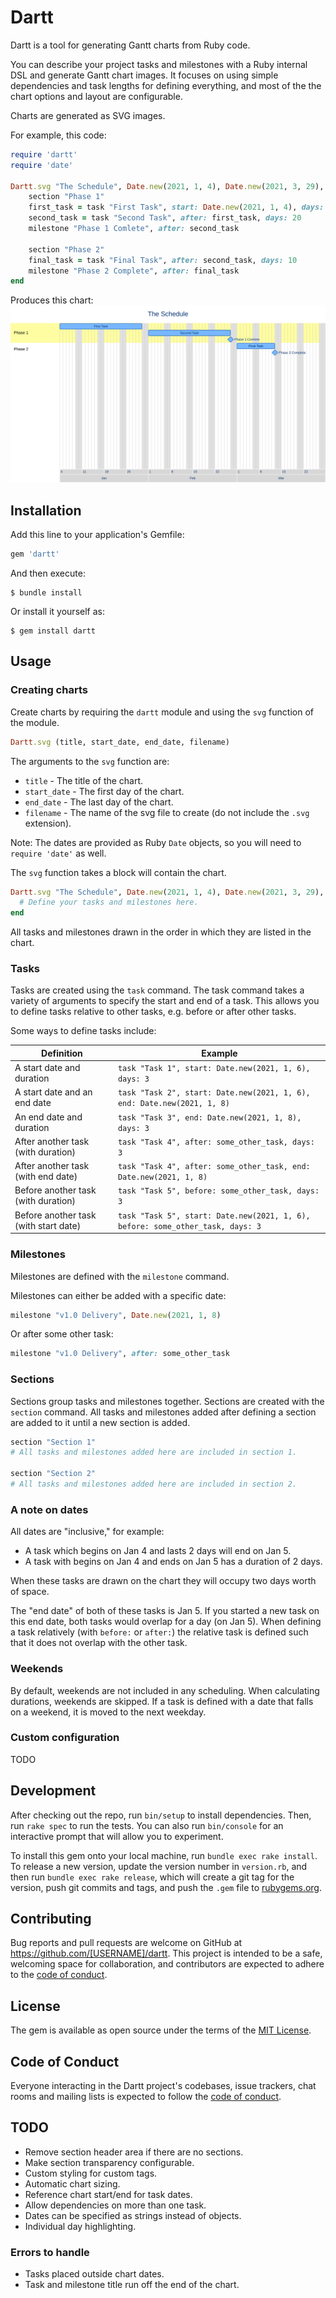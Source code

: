 # Dartt

Dartt is a tool for generating Gantt charts from Ruby code.

You can describe your project tasks and milestones with a Ruby internal DSL and generate Gantt chart images.
It focuses on using simple dependencies and task lengths for defining everything, and most of the the chart options and layout are configurable.

Charts are generated as SVG images.

For example, this code:

```ruby
require 'dartt'
require 'date'

Dartt.svg "The Schedule", Date.new(2021, 1, 4), Date.new(2021, 3, 29), "svg-chart" do
    section "Phase 1"
    first_task = task "First Task", start: Date.new(2021, 1, 4), days: 20
    second_task = task "Second Task", after: first_task, days: 20
    milestone "Phase 1 Comlete", after: second_task

    section "Phase 2"
    final_task = task "Final Task", after: second_task, days: 10
    milestone "Phase 2 Complete", after: final_task
end
```

Produces this chart:
![Example chart](examples/simple-example.svg "An example chart")

## Installation

Add this line to your application's Gemfile:

```ruby
gem 'dartt'
```

And then execute:

    $ bundle install

Or install it yourself as:

    $ gem install dartt

## Usage

### Creating charts

Create charts by requiring the `dartt` module and using the `svg` function of the module.

```ruby
Dartt.svg (title, start_date, end_date, filename) 
```

The arguments to the `svg` function are:

- `title` - The title of the chart.
- `start_date` - The first day of the chart.
- `end_date` - The last day of the chart.
- `filename` - The name of the svg file to create (do not include the `.svg` extension).

Note: The dates are provided as Ruby `Date` objects, so you will need to `require 'date'` as well.

The `svg` function takes a block will contain the chart.

```ruby
Dartt.svg "The Schedule", Date.new(2021, 1, 4), Date.new(2021, 3, 29), "svg-chart" do 
  # Define your tasks and milestones here.
end
```

All tasks and milestones drawn in the order in which they are listed in the chart.

### Tasks

Tasks are created using the `task` command.
The task command takes a variety of arguments to specify the start and end of a task.
This allows you to define tasks relative to other tasks, e.g. before or after other tasks.

Some ways to define tasks include:

| Definition | Example |
| ---------- | ------- |
| A start date and duration | `task "Task 1", start: Date.new(2021, 1, 6), days: 3` |
| A start date and an end date | `task "Task 2", start: Date.new(2021, 1, 6), end: Date.new(2021, 1, 8)` |
| An end date and duration | `task "Task 3", end: Date.new(2021, 1, 8), days: 3` |
| After another task (with duration) | `task "Task 4", after: some_other_task, days: 3` |
| After another task (with end date) | `task "Task 4", after: some_other_task, end: Date.new(2021, 1, 8)` |
| Before another task (with duration) | `task "Task 5", before: some_other_task, days: 3` |
| Before another task (with start date) | `task "Task 5", start: Date.new(2021, 1, 6), before: some_other_task, days: 3` |

### Milestones

Milestones are defined with the `milestone` command.

Milestones can either be added with a specific date:

```ruby
milestone "v1.0 Delivery", Date.new(2021, 1, 8)
```

Or after some other task:

```ruby
milestone "v1.0 Delivery", after: some_other_task
```

### Sections

Sections group tasks and milestones together.
Sections are created with the `section` command.
All tasks and milestones added after defining a section are added to it until a new section is added.

```ruby
section "Section 1"
# All tasks and milestones added here are included in section 1.

section "Section 2"
# All tasks and milestones added here are included in section 2.
```

### A note on dates

All dates are "inclusive," for example:

- A task which begins on Jan 4 and lasts 2 days will end on Jan 5.
- A task with begins on Jan 4 and ends on Jan 5 has a duration of 2 days. 

When these tasks are drawn on the chart they will occupy two days worth of space.

The "end date" of both of these tasks is Jan 5.
If you started a new task on this end date, both tasks would overlap for a day (on Jan 5).
When defining a task relatively (with `before:` or `after:`) the relative task is defined such that it does not overlap with the other task.

### Weekends

By default, weekends are not included in any scheduling.
When calculating durations, weekends are skipped.
If a task is defined with a date that falls on a weekend, it is moved to the next weekday.

### Custom configuration

TODO

## Development

After checking out the repo, run `bin/setup` to install dependencies. Then, run `rake spec` to run the tests. You can also run `bin/console` for an interactive prompt that will allow you to experiment.

To install this gem onto your local machine, run `bundle exec rake install`. To release a new version, update the version number in `version.rb`, and then run `bundle exec rake release`, which will create a git tag for the version, push git commits and tags, and push the `.gem` file to [rubygems.org](https://rubygems.org).

## Contributing

Bug reports and pull requests are welcome on GitHub at https://github.com/[USERNAME]/dartt. This project is intended to be a safe, welcoming space for collaboration, and contributors are expected to adhere to the [code of conduct](https://github.com/[USERNAME]/dartt/blob/master/CODE_OF_CONDUCT.md).


## License

The gem is available as open source under the terms of the [MIT License](https://opensource.org/licenses/MIT).

## Code of Conduct

Everyone interacting in the Dartt project's codebases, issue trackers, chat rooms and mailing lists is expected to follow the [code of conduct](https://github.com/[USERNAME]/dartt/blob/master/CODE_OF_CONDUCT.md).

## TODO

- Remove section header area if there are no sections.
- Make section transparency configurable.
- Custom styling for custom tags.
- Automatic chart sizing.
- Reference chart start/end for task dates.
- Allow dependencies on more than one task.
- Dates can be specified as strings instead of objects.
- Individual day highlighting.

### Errors to handle

- Tasks placed outside chart dates.
- Task and milestone title run off the end of the chart.
